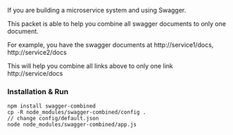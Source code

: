 If you are building a microservice system and using Swagger. 

This packet is able to help you combine all swagger documents to only one document.

For example, you have the swagger documents at http://service1/docs, http://service2/docs

This will help you combine all links above to only one link http://service/docs

### Installation & Run
```
npm install swagger-combined
cp -R node_modules/swagger-combined/config .
// change config/default.json
node node_modules/swagger-combined/app.js
```
